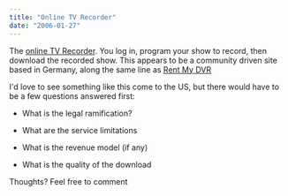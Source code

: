 ```yaml
---
title: "Online TV Recorder"
date: "2006-01-27"
---
```


The [online TV Recorder](http://www.onlinetvrecorder.com/welcome.php). You log in, program your show to record, then download the recorded show. This appears to be a community driven site based in Germany, along the same line as [Rent My DVR](http://www.rentmydvr.com/eng/index.asp)  
  
I'd love to see something like this come to the US, but there would have to be a few questions answered first:  
  

  
- What is the legal ramification?
  
- What are the service limitations
  
- What is the revenue model (if any)
  
- What is the quality of the download
  

  
  
Thoughts? Feel free to comment  
